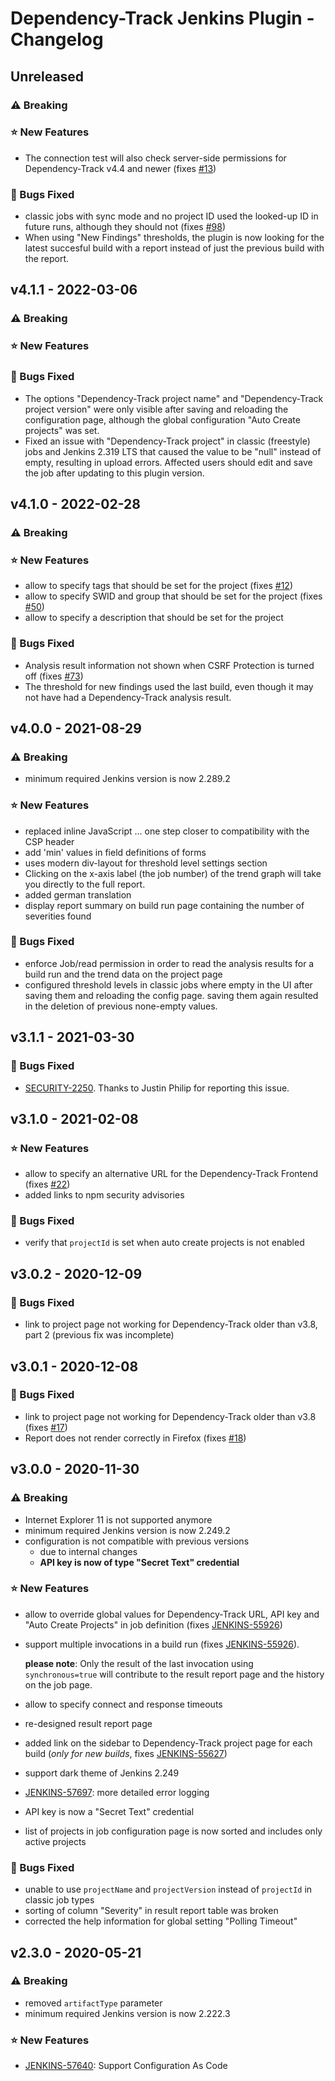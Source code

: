 # Dependency-Track Jenkins Plugin - Changelog

## Unreleased
### ⚠ Breaking
### ⭐ New Features
- The connection test will also check server-side permissions for Dependency-Track v4.4 and newer (fixes [#13](https://github.com/jenkinsci/dependency-track-plugin/issues/13))

### 🐞 Bugs Fixed
- classic jobs with sync mode and no project ID used the looked-up ID in future runs, although they should not (fixes [#98](https://github.com/jenkinsci/dependency-track-plugin/issues/98))
- When using "New Findings" thresholds, the plugin is now looking for the latest succesful build with a report instead of just the previous build with the report.

## v4.1.1 - 2022-03-06
### ⚠ Breaking
### ⭐ New Features
### 🐞 Bugs Fixed
- The options "Dependency-Track project name" and "Dependency-Track project version" were only visible after saving and reloading the configuration page, although the global configuration "Auto Create projects" was set.
- Fixed an issue with "Dependency-Track project" in classic (freestyle) jobs and Jenkins 2.319 LTS that caused the value to be "null" instead of empty, resulting in upload errors. Affected users should edit and save the job after updating to this plugin version.

## v4.1.0 - 2022-02-28
### ⚠ Breaking
### ⭐ New Features
- allow to specify tags that should be set for the project (fixes [#12](https://github.com/jenkinsci/dependency-track-plugin/issues/12))
- allow to specify SWID and group that should be set for the project (fixes [#50](https://github.com/jenkinsci/dependency-track-plugin/issues/50))
- allow to specify a description that should be set for the project

### 🐞 Bugs Fixed
- Analysis result information not shown when CSRF Protection is turned off (fixes [#73](https://github.com/jenkinsci/dependency-track-plugin/issues/73))
- The threshold for new findings used the last build, even though it may not have had a Dependency-Track analysis result.

## v4.0.0 - 2021-08-29
### ⚠ Breaking
- minimum required Jenkins version is now 2.289.2

### ⭐ New Features
- replaced inline JavaScript ... one step closer to compatibility with the CSP header
- add 'min' values in field definitions of forms
- uses modern div-layout for threshold level settings section
- Clicking on the x-axis label (the job number) of the trend graph will take you directly to the full report.
- added german translation
- display report summary on build run page containing the number of severities found

### 🐞 Bugs Fixed
- enforce Job/read permission in order to read the analysis results for a build run and the trend data on the project page
- configured threshold levels in classic jobs where empty in the UI after saving them and reloading the config page. saving them again resulted in the deletion of previous none-empty values.

## v3.1.1 - 2021-03-30
### 🐞 Bugs Fixed
- [SECURITY-2250](https://issues.jenkins.io/browse/SECURITY-2250). Thanks to Justin Philip for reporting this issue.

## v3.1.0 - 2021-02-08
### ⭐ New Features
- allow to specify an alternative URL for the Dependency-Track Frontend (fixes [#22](https://github.com/jenkinsci/dependency-track-plugin/issues/22))
- added links to npm security advisories

### 🐞 Bugs Fixed
- verify that `projectId` is set when auto create projects is not enabled

## v3.0.2 - 2020-12-09
### 🐞 Bugs Fixed
- link to project page not working for Dependency-Track older than v3.8, part 2 (previous fix was incomplete)

## v3.0.1 - 2020-12-08
### 🐞 Bugs Fixed
- link to project page not working for Dependency-Track older than v3.8 (fixes [#17](https://github.com/jenkinsci/dependency-track-plugin/issues/17))
- Report does not render correctly in Firefox (fixes [#18](https://github.com/jenkinsci/dependency-track-plugin/issues/18))

## v3.0.0 - 2020-11-30
### ⚠ Breaking
- Internet Explorer 11 is not supported anymore
- minimum required Jenkins version is now 2.249.2
- configuration is not compatible with previous versions
  - due to internal changes
  - **API key is now of type "Secret Text" credential**

### ⭐ New Features
- allow to override global values for Dependency-Track URL, API key and "Auto Create Projects" in job definition (fixes [JENKINS-55926](https://issues.jenkins.io/browse/JENKINS-55926))
- support multiple invocations in a build run (fixes [JENKINS-55926](https://issues.jenkins.io/browse/JENKINS-55926)).

  **please note**: Only the result of the last invocation using `synchronous=true` will contribute to the result report page and the history on the job page.

- allow to specify connect and response timeouts
- re-designed result report page
- added link on the sidebar to Dependency-Track project page for each build (*only for new builds*, fixes [JENKINS-55627](https://issues.jenkins.io/browse/JENKINS-55627))
- support dark theme of Jenkins 2.249
- [JENKINS-57697](https://issues.jenkins.io/browse/JENKINS-57697): more detailed error logging
- API key is now a "Secret Text" credential
- list of projects in job configuration page is now sorted and includes only active projects

### 🐞 Bugs Fixed
- unable to use `projectName` and `projectVersion` instead of `projectId` in classic job types
- sorting of column "Severity" in result report table was broken
- corrected the help information for global setting "Polling Timeout"

## v2.3.0 - 2020-05-21
### ⚠ Breaking
- removed `artifactType` parameter
- minimum required Jenkins version is now 2.222.3

### ⭐ New Features
-  [JENKINS-57640](https://issues.jenkins.io/browse/JENKINS-57640): Support Configuration As Code
